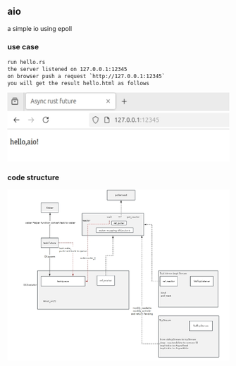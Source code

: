 ## aio
a simple io using epoll
### use case
```
run hello.rs
the server listened on 127.0.0.1:12345
on browser push a request `http://127.0.0.1:12345`
you will get the result hello.html as follows
```
![](./imgs/reactor_epoll.png)

### code structure
![](./imgs/reactor_epoll_structure.png)